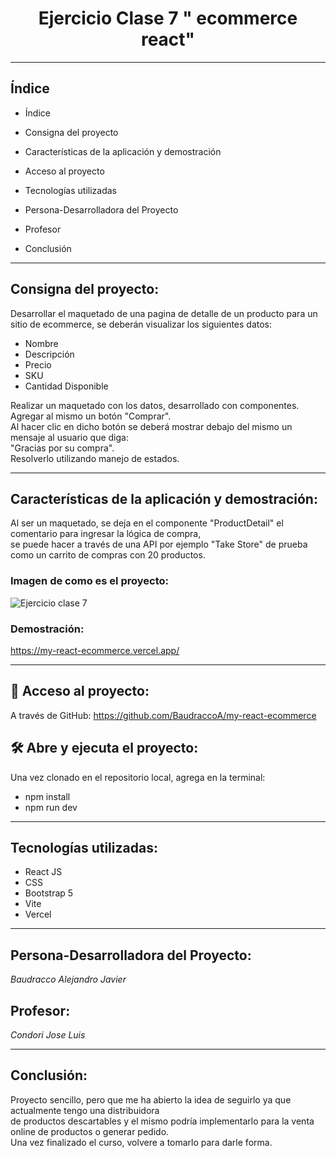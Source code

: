 <h1 align="center"> Ejercicio Clase 7 " ecommerce react"</h1>

<hr>

##  Índice

*  Índice

*  Consigna del proyecto

*  Características de la aplicación y demostración

*  Acceso al proyecto

*  Tecnologías utilizadas

*  Persona-Desarrolladora del Proyecto

*  Profesor

*  Conclusión

<hr>

## Consigna del proyecto:

<p>Desarrollar el maquetado de una pagina de detalle de un producto para un sitio de
ecommerce, se deberán visualizar los siguientes datos:
<ul>
<li>Nombre</li>
<li>Descripción</li>
<li>Precio</li>
<li>SKU</li>
<li>Cantidad Disponible</li>
</ul>
Realizar un maquetado con los datos, desarrollado con componentes.<br>
Agregar al mismo un botón "Comprar".<br>
Al hacer clic en dicho botón se deberá mostrar debajo del mismo un mensaje al usuario que
diga:<br>
"Gracias por su compra".<br>
Resolverlo utilizando manejo de estados.</p>

<hr>

##  Características de la aplicación y demostración:

<p>Al ser un maquetado, se deja en el componente "ProductDetail" el comentario para ingresar la lógica de compra, <br>
se puede hacer a través de una API por ejemplo "Take Store" de prueba como un carrito de compras con 20 productos.</p>

<h3>Imagen de como es el proyecto:</h3>

![Ejercicio clase 7](https://github.com/BaudraccoA/my-react-ecommerce/assets/105230509/5f30fecd-b409-4f75-84e0-4b83cfa3eae5)

<h3>Demostración:</h3>

https://my-react-ecommerce.vercel.app/

<hr>

## 📁 Acceso al proyecto:

A través de GitHub: https://github.com/BaudraccoA/my-react-ecommerce

## 🛠️ Abre y ejecuta el proyecto:

Una vez clonado en el repositorio local, agrega en la terminal: <br>
- npm install
- npm run dev

<hr>

## Tecnologías utilizadas:

* React JS
* CSS
* Bootstrap 5
* Vite
* Vercel

<hr>

## Persona-Desarrolladora del Proyecto:
<em>Baudracco Alejandro Javier</em>

## Profesor:
<em>Condori Jose Luis</em>

<hr>

## Conclusión:

Proyecto sencillo, pero que me ha abierto la idea de seguirlo ya que actualmente tengo una distribuidora<br>
de productos descartables y el mismo podría implementarlo para la venta online de productos o generar pedido.<br>
Una vez finalizado el curso, volvere a tomarlo para darle forma.













